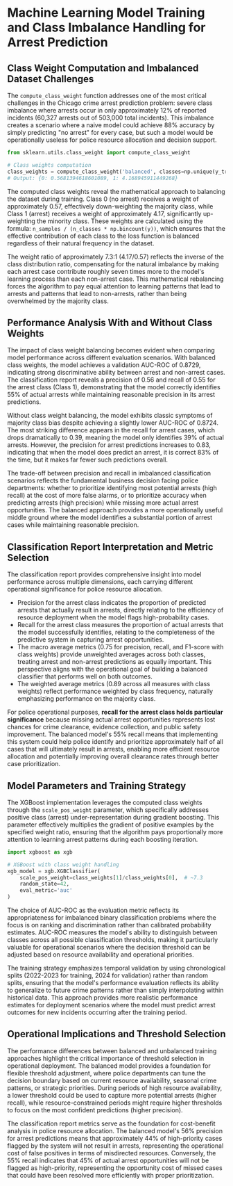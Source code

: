 # Machine Learning Model Training and Class Imbalance Handling for Arrest Prediction

## Class Weight Computation and Imbalanced Dataset Challenges

The `compute_class_weight` function addresses one of the most critical challenges in the Chicago crime arrest prediction problem: severe class imbalance where arrests occur in only approximately 12% of reported incidents (60,327 arrests out of 503,000 total incidents). This imbalance creates a scenario where a naive model could achieve 88% accuracy by simply predicting "no arrest" for every case, but such a model would be operationally useless for police resource allocation and decision support.

```python
from sklearn.utils.class_weight import compute_class_weight

# Class weights computation
class_weights = compute_class_weight('balanced', classes=np.unique(y_train), y=y_train)
# Output: {0: 0.5681394618601089, 1: 4.168945911449268}
```

The computed class weights reveal the mathematical approach to balancing the dataset during training. Class 0 (no arrest) receives a weight of approximately 0.57, effectively down-weighting the majority class, while Class 1 (arrest) receives a weight of approximately 4.17, significantly up-weighting the minority class. These weights are calculated using the formula: `n_samples / (n_classes * np.bincount(y))`, which ensures that the effective contribution of each class to the loss function is balanced regardless of their natural frequency in the dataset.

The weight ratio of approximately 7.3:1 (4.17/0.57) reflects the inverse of the class distribution ratio, compensating for the natural imbalance by making each arrest case contribute roughly seven times more to the model's learning process than each non-arrest case. This mathematical rebalancing forces the algorithm to pay equal attention to learning patterns that lead to arrests and patterns that lead to non-arrests, rather than being overwhelmed by the majority class.

## Performance Analysis With and Without Class Weights

The impact of class weight balancing becomes evident when comparing model performance across different evaluation scenarios. With balanced class weights, the model achieves a validation AUC-ROC of 0.8729, indicating strong discriminative ability between arrest and non-arrest cases. The classification report reveals a precision of 0.56 and recall of 0.55 for the arrest class (Class 1), demonstrating that the model correctly identifies 55% of actual arrests while maintaining reasonable precision in its arrest predictions.

Without class weight balancing, the model exhibits classic symptoms of majority class bias despite achieving a slightly lower AUC-ROC of 0.8724. The most striking difference appears in the recall for arrest cases, which drops dramatically to 0.39, meaning the model only identifies 39% of actual arrests. However, the precision for arrest predictions increases to 0.83, indicating that when the model does predict an arrest, it is correct 83% of the time, but it makes far fewer such predictions overall.

The trade-off between precision and recall in imbalanced classification scenarios reflects the fundamental business decision facing police departments: whether to prioritize identifying most potential arrests (high recall) at the cost of more false alarms, or to prioritize accuracy when predicting arrests (high precision) while missing more actual arrest opportunities. The balanced approach provides a more operationally useful middle ground where the model identifies a substantial portion of arrest cases while maintaining reasonable precision.

## Classification Report Interpretation and Metric Selection

The classification report provides comprehensive insight into model performance across multiple dimensions, each carrying different operational significance for police resource allocation.

- Precision for the arrest class indicates the proportion of predicted arrests that actually result in arrests, directly relating to the efficiency of resource deployment when the model flags high-probability cases.
- Recall for the arrest class measures the proportion of actual arrests that the model successfully identifies, relating to the completeness of the predictive system in capturing arrest opportunities.
- The macro average metrics (0.75 for precision, recall, and F1-score with class weights) provide unweighted averages across both classes, treating arrest and non-arrest predictions as equally important. This perspective aligns with the operational goal of building a balanced classifier that performs well on both outcomes.
- The weighted average metrics (0.89 across all measures with class weights) reflect performance weighted by class frequency, naturally emphasizing performance on the majority class.

For police operational purposes, **recall for the arrest class holds particular significance** because missing actual arrest opportunities represents lost chances for crime clearance, evidence collection, and public safety improvement. The balanced model's 55% recall means that implementing this system could help police identify and prioritize approximately half of all cases that will ultimately result in arrests, enabling more efficient resource allocation and potentially improving overall clearance rates through better case prioritization.

## Model Parameters and Training Strategy

The XGBoost implementation leverages the computed class weights through the `scale_pos_weight` parameter, which specifically addresses positive class (arrest) under-representation during gradient boosting. This parameter effectively multiplies the gradient of positive examples by the specified weight ratio, ensuring that the algorithm pays proportionally more attention to learning arrest patterns during each boosting iteration.

```python
import xgboost as xgb

# XGBoost with class weight handling
xgb_model = xgb.XGBClassifier(
    scale_pos_weight=class_weights[1]/class_weights[0],  # ~7.3
    random_state=42,
    eval_metric='auc'
)
```

The choice of AUC-ROC as the evaluation metric reflects its appropriateness for imbalanced binary classification problems where the focus is on ranking and discrimination rather than calibrated probability estimates. AUC-ROC measures the model's ability to distinguish between classes across all possible classification thresholds, making it particularly valuable for operational scenarios where the decision threshold can be adjusted based on resource availability and operational priorities.

The training strategy emphasizes temporal validation by using chronological splits (2022-2023 for training, 2024 for validation) rather than random splits, ensuring that the model's performance evaluation reflects its ability to generalize to future crime patterns rather than simply interpolating within historical data. This approach provides more realistic performance estimates for deployment scenarios where the model must predict arrest outcomes for new incidents occurring after the training period.

## Operational Implications and Threshold Selection

The performance differences between balanced and unbalanced training approaches highlight the critical importance of threshold selection in operational deployment. The balanced model provides a foundation for flexible threshold adjustment, where police departments can tune the decision boundary based on current resource availability, seasonal crime patterns, or strategic priorities. During periods of high resource availability, a lower threshold could be used to capture more potential arrests (higher recall), while resource-constrained periods might require higher thresholds to focus on the most confident predictions (higher precision).

The classification report metrics serve as the foundation for cost-benefit analysis in police resource allocation. The balanced model's 56% precision for arrest predictions means that approximately 44% of high-priority cases flagged by the system will not result in arrests, representing the operational cost of false positives in terms of misdirected resources. Conversely, the 55% recall indicates that 45% of actual arrest opportunities will not be flagged as high-priority, representing the opportunity cost of missed cases that could have been resolved more efficiently with proper prioritization.
